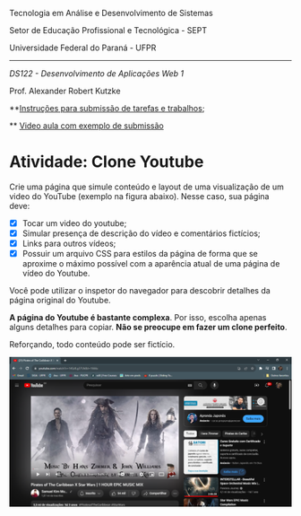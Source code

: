 Tecnologia em Análise e Desenvolvimento de Sistemas

Setor de Educação Profissional e Tecnológica - SEPT

Universidade Federal do Paraná - UFPR

---

*DS122 - Desenvolvimento de Aplicações Web 1*

Prof. Alexander Robert Kutzke

**[Instruções para submissão de tarefas e trabalhos](https://gitlab.com/ds122-alexkutzke/material/-/blob/main/instrucoes_submissao_tarefas_e_trabalhos.md);

** [Video aula com exemplo de submissão](https://www.youtube.com/watch?v=d6ZTnQNhoCo)

# Atividade: Clone Youtube

Crie uma página que simule conteúdo e layout de uma visualização de um video do YouTube (exemplo na figura abaixo). Nesse caso, sua página deve:

- [x] Tocar um video do youtube;
- [x] Simular presença de descrição do vídeo e comentários fictícios;
- [x] Links para outros vídeos;
- [x] Possuir um arquivo CSS para estilos da página de forma que se aproxime o máximo possível com a aparência atual de uma página de vídeo do Youtube.

Você pode utilizar o inspetor do navegador para descobrir detalhes da página original do Youtube.

**A página do Youtube é bastante complexa**. Por isso, escolha apenas alguns detalhes para copiar. **Não se preocupe em fazer um clone perfeito**.

Reforçando, todo conteúdo pode ser fictício.

![Exemplo Youtube](img/youtube.png)
